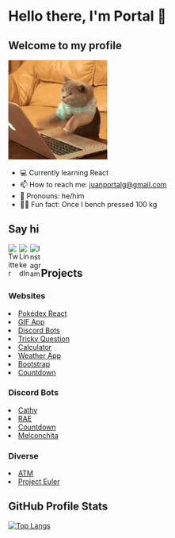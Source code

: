 <h1>Hello there, I'm Portal 👋</h1>

<h2>Welcome to my profile</h2>

<img src="https://raw.githubusercontent.com/juanportal/juanportal/main/cat.gif" width="200">

- 💻 Currently learning React
- 📫 How to reach me: juanportalg@gmail.com
- 👦 Pronouns: he/him
- 💪🏽 Fun fact: Once I bench pressed 100 kg

<h2>Say hi</h2>
<a href="https://twitter.com/JuanPortalG" target="_blank"><img align="left" alt="Twitter" width="22px" src="https://cdn.jsdelivr.net/npm/simple-icons@v3/icons/twitter.svg"/></a>
<a href="https://www.linkedin.com/in/juanportal" target="_blank"><img align="left" alt="LinkedIn" width="22px" src="https://cdn.jsdelivr.net/npm/simple-icons@v3/icons/linkedin.svg"/></a>
<a href="https://www.instagram.com/juanportalg/" target="_blank"><img align="left" alt="Instagram" width="22px" src="https://cdn.jsdelivr.net/npm/simple-icons@v3/icons/instagram.svg"/></a>

<br>

<h2>Projects</h2>

<h3>Websites</h3>
<li><a href='https://github.com/JuanPortal/Pokedex'>Pokédex React</a></li>
<li><a href='https://github.com/JuanPortal/GIF-App'>GIF App</a></li>
<li><a href='https://github.com/JuanPortal/Website'>Discord Bots</a></li>
<li><a href='https://github.com/JuanPortal/TrickyQuestion'>Tricky Question</a></li>
<li><a href='https://github.com/JuanPortal/Calculator-Website'>Calculator</a></li>
<li><a href='https://github.com/JuanPortal/Weather-App'>Weather App</a></li>
<li><a href='https://github.com/JuanPortal/Learning-Bootstrap'>Bootstrap</a></li>
<li><a href='https://github.com/JuanPortal/Countdown-Website'>Countdown</a></li>

<h3>Discord Bots</h3>
<li><a href='https://github.com/JuanPortal/Cathy'>Cathy</a></li>
<li><a href='https://github.com/JuanPortal/DiscordBot-RAE'>RAE</a></li>
<li><a href='https://github.com/JuanPortal/DiscordBot-Countdown'>Countdown</a></li>
<li><a href='https://github.com/JuanPortal/DiscordBot-Melconchita'>Melconchita</a></li>

<h3>Diverse</h3>
<li><a href='https://github.com/JuanPortal/ATM'>ATM</a></li>
<li><a href='https://github.com/JuanPortal/ProjectEuler'>Project Euler</a></li>

<!--
[![Anurag's GitHub stats](https://github-readme-stats.vercel.app/api?username=juanportal)](https://github.com/anuraghazra/github-readme-stats)
-->

<h2>GitHub Profile Stats</h2>

[![Top Langs](https://github-readme-stats.vercel.app/api/top-langs/?username=juanportal&layout=compact)](https://github.com/anuraghazra/github-readme-stats)
